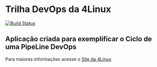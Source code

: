 # Trilha DevOps da 4Linux

<!-- Altere a Flag abaixo com sua URL do Travis -->
[![Build Status](https://travis-ci.org/IT-Humberto/DevOpsLab-HelloWorld.svg?branch=master)](https://travis-ci.org/IT-Humberto/DevOpsLab-HelloWorld)

## Aplicação criada para exemplificar o Ciclo de uma PipeLine DevOps


Para maiores informações acesse o [Site da 4Linux](https://www.4linux.com.br/cursos/devops)
